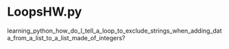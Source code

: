 # LoopsHW.py
learning_python_how_do_I_tell_a_loop_to_exclude_strings_when_adding_data_from_a_list_to_a_list_made_of_integers?
